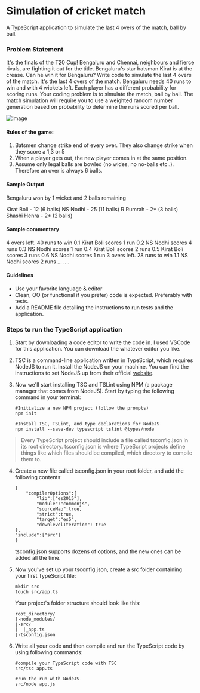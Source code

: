 # Simulation of cricket match
 
A TypeScript application to simulate the last 4 overs of the match, ball by ball.  

### Problem Statement

It's the finals of the T20 Cup! Bengaluru and Chennai, neighbours and fierce rivals, are
fighting it out for the title. Bengaluru's star batsman Kirat is at the crease. Can he win it for
Bengaluru? Write code to simulate the last 4 overs of the match.
It's the last 4 overs of the match. Bengaluru needs 40 runs to win and with 4 wickets left. Each
player has a different probability for scoring runs. Your coding problem is to simulate the match,
ball by ball. The match simulation will require you to use a weighted random number generation
based on probability to determine the runs scored per ball.

![image](https://user-images.githubusercontent.com/88448149/134458217-4795b03b-0f71-48ed-9a70-50449ff2410f.png)

#### Rules of the game:
1. Batsmen change strike end of every over. They also change strike when they score a
1,3 or 5
2. When a player gets out, the new player comes in at the same position.
3. Assume only legal balls are bowled (no wides, no no-balls etc..). Therefore an over is
always 6 balls.

#### Sample Output
Bengaluru won by 1 wicket and 2 balls remaining

Kirat Boli - 12 (6 balls)
NS Nodhi - 25 (11 balls)
R Rumrah - 2* (3 balls)
Shashi Henra - 2* (2 balls)

#### Sample commentary
4 overs left. 40 runs to win 
0.1 Kirat Boli scores 1 run
0.2 NS Nodhi scores 4 runs
0.3 NS Nodhi scores 1 run
0.4 Kirat Boli scores 2 runs
0.5 Kirat Boli scores 3 runs
0.6 NS Nodhi scores 1 run
3 overs left. 28 runs to win
1.1 NS Nodhi scores 2 runs
…
....


#### Guidelines
- Use your favorite language & editor
- Clean, OO (or functional if you prefer) code is expected. Preferably with tests.
- Add a README file detailing the instructions to run tests and the application.

### Steps to run the TypeScript application

1. Start by downloading a code editor to write the code in. I used VSCode for this application. You can download the whatever editor you like.

2. TSC is a command-line application written in TypeScript, which requires NodeJS to run it. Install the NodeJS on your machine. You can find the instructions to set NodeJS up from their official [website](https://nodejs.org/en/).

3. Now we'll start installing TSC and TSLint using NPM (a package manager that comes from NodeJS). Start by typing the following command in your terminal:

    ```
    #Initialize a new NPM project (follow the prompts)
    npm init

    #Install TSC, TSLint, and type declarations for NodeJS
    npm install --save-dev typescript tslint @types/node

> Every TypeScript project should include a file called tsconfig.json in its root directory. tsconfig.json is where TypeScript projects define things like which files should be compiled, which directory to compile them to. 

4. Create a new file called tsconfig.json in your root folder, and add the following contents:

    ```
    {
        "compilerOptions":{
            "lib":["es2015"],
            "module":"commonjs",
            "sourceMap":true,
            "strict":true,
            "target":"es5",
            "downlevelIteration": true
    },
    "include":["src"]
    }
    ```
    tsconfig.json supports dozens of options, and the new ones can be added all the time.
    
5. Now you've set up your tsconfig.json, create a src folder containing your first TypeScript file:
    ```
    mkdir src
    touch src/app.ts
    ```
    Your project's folder structure should look like this:
    ```
    root_directory/
    |-node_modules/
    |-src/
    |  |_app.ts
    |-tsconfig.json
    ```
  
 6. Write all your code and then compile and run the TypeScript code by using following commands:
    ```
    #compile your TypeScript code with TSC
    src/tsc app.ts
    
    #run the run with NodeJS
    src/node app.js
    ```
   
   




